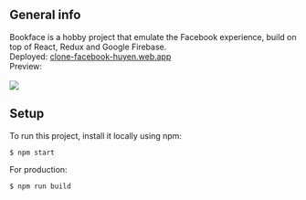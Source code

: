 ## General info

Bookface is a hobby project that emulate the Facebook experience, build on top of React, Redux and Google Firebase. 
<br>
Deployed: [clone-facebook-huyen.web.app](clone-facebook-huyen.web.app)  
Preview:  
<br>
<img src="https://res.cloudinary.com/huyendxnkgd/image/upload/v1602469254/blog/fb-clone_preview_w990bj.png" >
<br>

## Setup

To run this project, install it locally using npm:

```
$ npm start
```

For production:

```
$ npm run build
```

